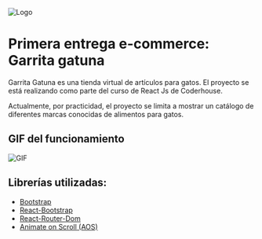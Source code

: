 ![Logo](https://i.postimg.cc/zBhbqTJq/Logo-1x.png)

# Primera entrega e-commerce: Garrita gatuna

Garrita Gatuna es una tienda virtual de artículos para gatos. El proyecto se está realizando como parte del curso de React Js de Coderhouse.

Actualmente, por practicidad, el proyecto se limita a mostrar un catálogo de diferentes marcas conocidas de alimentos para gatos.

## GIF del funcionamiento

![GIF](https://gcdnb.pbrd.co/images/mt6EZbwJSVwT.gif)

## Librerías utilizadas:

- [Bootstrap](https://getbootstrap.com/)
- [React-Bootstrap](https://react-bootstrap.github.io/)
- [React-Router-Dom](https://reactrouter.com/)
- [Animate on Scroll (AOS)](https://michalsnik.github.io/aos/)
